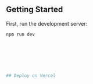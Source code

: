 ## 

## Getting Started

First, run the development server:

```bash
npm run dev







## Deploy on Vercel


